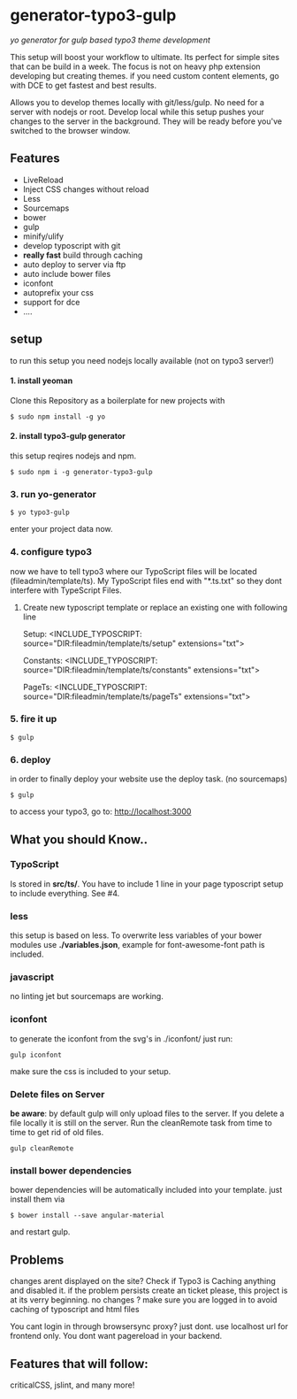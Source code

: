 # generator-typo3-gulp
*yo generator for gulp based typo3 theme development*

This setup will boost your workflow to ultimate. Its perfect for simple sites that can be build in a week. The focus is not on heavy php extension developing but creating themes. if you need custom content elements, go with DCE to get fastest and best results.

Allows you to develop themes locally with git/less/gulp. No need for a server with nodejs or root. Develop local while this setup pushes your changes to the server in the background. They will be ready before you've switched to the browser window.



## Features
* LiveReload
* Inject CSS changes without reload
* Less
* Sourcemaps
* bower
* gulp
* minify/ulify
* develop typoscript with git
* **really fast** build through caching
* auto deploy to server via ftp
* auto include bower files
* iconfont
* autoprefix your css
* support for dce
* ....


## setup
to run this setup you need nodejs locally available (not on typo3 server!)

#### 1. install yeoman
Clone this Repository as a boilerplate for new projects with

    $ sudo npm install -g yo

#### 2. install typo3-gulp generator
this setup reqires nodejs and npm.

    $ sudo npm i -g generator-typo3-gulp


### 3. run yo-generator

    $ yo typo3-gulp
enter your project data now.

### 4. configure typo3
now we have to tell typo3 where our TypoScript files will be located (fileadmin/template/ts). My TypoScript files end with "*.ts.txt" so they dont interfere with TypeScript Files.
1. Create new typoscript template or replace an existing one with following line

    Setup:
    <INCLUDE_TYPOSCRIPT: source="DIR:fileadmin/template/ts/setup" extensions="txt">

    Constants:
    <INCLUDE_TYPOSCRIPT: source="DIR:fileadmin/template/ts/constants" extensions="txt">

    PageTs:
    <INCLUDE_TYPOSCRIPT: source="DIR:fileadmin/template/ts/pageTs" extensions="txt">


### 5. fire it up
    $ gulp


### 6. deploy
in order to finally deploy your website use the deploy task. (no sourcemaps)

    $ gulp



to access your typo3, go to: <http://localhost:3000>

## What you should Know..

### TypoScript
Is stored in **src/ts/**. You have to include 1 line in your page typoscript setup to include everything. See #4.

### less
this setup is based on less. To overwrite less variables of your bower modules use **./variables.json**, example for font-awesome-font path is included.

### javascript
no linting jet but sourcemaps are working.

### iconfont
to generate the iconfont from the svg's in ./iconfont/ just run:

    gulp iconfont

make sure the css is included to your setup.


### Delete files on Server

**be aware**: by default gulp will only upload files to the server. If you delete a file locally it is still on the server. Run the cleanRemote task from time to time to get rid of old files.

    gulp cleanRemote


### install bower dependencies
bower dependencies will be automatically included into your template. just install them via

    $ bower install --save angular-material

and restart gulp.

## Problems
changes arent displayed on the site? Check if Typo3 is Caching anything and disabled it. if the problem persists create an ticket please, this project is at its verry beginning.
no changes ? make sure you are logged in to avoid caching of typoscript and html files


You cant login in through browsersync proxy? just dont. use localhost url for frontend only. You dont want pagereload in your backend.



## Features that will follow:
criticalCSS, jslint, and many more!
